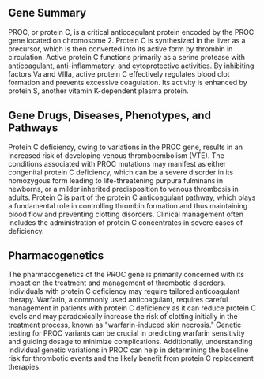 ## Gene Summary
PROC, or protein C, is a critical anticoagulant protein encoded by the PROC gene located on chromosome 2. Protein C is synthesized in the liver as a precursor, which is then converted into its active form by thrombin in circulation. Active protein C functions primarily as a serine protease with anticoagulant, anti-inflammatory, and cytoprotective activities. By inhibiting factors Va and VIIIa, active protein C effectively regulates blood clot formation and prevents excessive coagulation. Its activity is enhanced by protein S, another vitamin K-dependent plasma protein.

## Gene Drugs, Diseases, Phenotypes, and Pathways
Protein C deficiency, owing to variations in the PROC gene, results in an increased risk of developing venous thromboembolism (VTE). The conditions associated with PROC mutations may manifest as either congenital protein C deficiency, which can be a severe disorder in its homozygous form leading to life-threatening purpura fulminans in newborns, or a milder inherited predisposition to venous thrombosis in adults. Protein C is part of the protein C anticoagulant pathway, which plays a fundamental role in controlling thrombin formation and thus maintaining blood flow and preventing clotting disorders. Clinical management often includes the administration of protein C concentrates in severe cases of deficiency.

## Pharmacogenetics
The pharmacogenetics of the PROC gene is primarily concerned with its impact on the treatment and management of thrombotic disorders. Individuals with protein C deficiency may require tailored anticoagulant therapy. Warfarin, a commonly used anticoagulant, requires careful management in patients with protein C deficiency as it can reduce protein C levels and may paradoxically increase the risk of clotting initially in the treatment process, known as "warfarin-induced skin necrosis." Genetic testing for PROC variants can be crucial in predicting warfarin sensitivity and guiding dosage to minimize complications. Additionally, understanding individual genetic variations in PROC can help in determining the baseline risk for thrombotic events and the likely benefit from protein C replacement therapies.